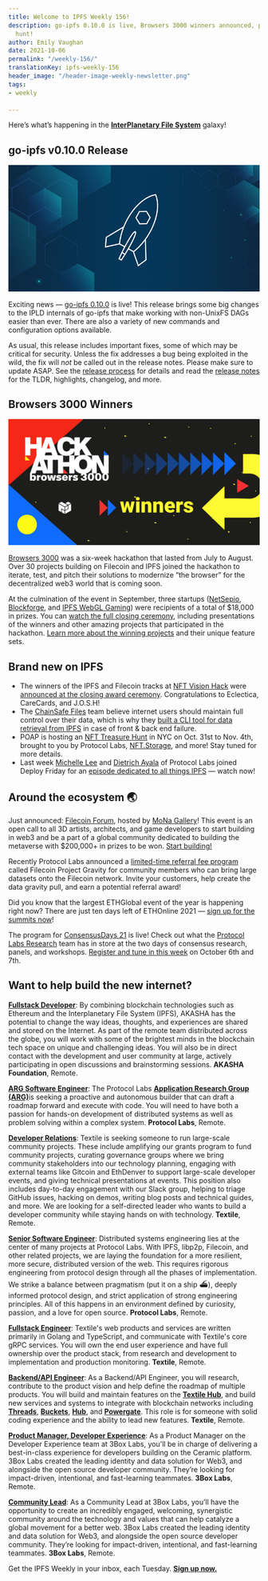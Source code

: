 ```yaml
---
title: Welcome to IPFS Weekly 156!
description: go-ipfs 0.10.0 is live, Browsers 3000 winners announced, plus a NFT treasure
  hunt!
author: Emily Vaughan
date: 2021-10-06
permalink: "/weekly-156/"
translationKey: ipfs-weekly-156
header_image: "/header-image-weekly-newsletter.png"
tags:
- weekly

---
```

Here’s what’s happening in the [**InterPlanetary File System**](https://ipfs.tech/) galaxy!

## **go-ipfs v0.10.0 Release**

![](../assets/release-notes-placeholder-2b442ee5.png)

Exciting news — [go-ipfs 0.10.0](https://github.com/ipfs/go-ipfs/releases/tag/v0.10.0) is live! This release brings some big changes to the IPLD internals of go-ipfs that make working with non-UnixFS DAGs easier than ever. There are also a variety of new commands and configuration options available.

As usual, this release includes important fixes, some of which may be critical for security. Unless the fix addresses a bug being exploited in the wild, the fix will _not_ be called out in the release notes. Please make sure to update ASAP. See the [release process](https://github.com/ipfs/go-ipfs/tree/master/docs/releases.md#security-fix-policy) for details and read the [release notes](https://github.com/ipfs/go-ipfs/releases/tag/v0.10.0) for the TLDR, highlights, changelog, and more.

## **Browsers 3000 Winners**

![](../assets/browsers-3000-winners.jpg)

[Browsers 3000](https://events.protocol.ai/2021/browsers3000/) was a six-week hackathon that lasted from July to August. Over 30 projects building on Filecoin and IPFS joined the hackathon to iterate, test, and pitch their solutions to modernize “the browser” for the decentralized web3 world that is coming soon.

At the culmination of the event in September, three startups ([NetSepio](https://devpost.com/software/netsepio), [Blockforge](https://devpost.com/software/blockforge), and [IPFS WebGL Gaming](https://devpost.com/software/ipfs-webgl-gaming-platform)) were recipients of a total of $18,000 in prizes. You can [watch the full closing ceremony](https://www.youtube.com/watch?v=KL58k7dXj54&list=PLuhRWgmPaHtR2MDeMaiUcsBmBqpIBqFEP), including presentations of the winners and other amazing projects that participated in the hackathon. [Learn more about the winning projects](https://blog.ipfs.tech/browsers-3000-hackathon-winners/) and their unique feature sets.

## **Brand new on IPFS**

* The winners of the IPFS and Filecoin tracks at [NFT Vision Hack](https://www.nftvisionhack.com/) were [announced at the closing award ceremony](https://www.youtube.com/watch?v=X0EaM1KWryM). Congratulations to Eclectica, CareCards, and J.O.S.H!
* The [ChainSafe Files](https://files.chainsafe.io/) team believe internet users should maintain full control over their data, which is why they [built a CLI tool for data retrieval from IPFS](https://medium.com/chainsafe-systems/true-data-ownership-your-keys-your-files-your-cids-dcfb0b2d50c) in case of front & back end failure.
* POAP is hosting an [NFT Treasure Hunt](http://poap.nyc/) in NYC on Oct. 31st to Nov. 4th, brought to you by Protocol Labs, [NFT.Storage](https://nft.storage/), and more! Stay tuned for more details.
* Last week [Michelle Lee](https://twitter.com/mishmosh) and [Dietrich Ayala](https://twitter.com/dietrich) of Protocol Labs joined Deploy Friday for an [episode dedicated to all things IPFS](https://www.youtube.com/watch?v=p5zNbs6HwrI) — watch now!

## Around the ecosystem 🌏

Just announced: [Filecoin Forum](https://www.filecoin.gallery/), hosted by [MoNa Gallery](https://www.mona.gallery/)! This event is an open call to all 3D artists, architects, and game developers to start building in web3 and be a part of a global community dedicated to building the metaverse with $200,000+ in prizes to be won. [Start building!](https://www.filecoin.gallery/)

Recently Protocol Labs announced a [limited-time referral fee program](https://filecoin.io/blog/posts/filecoin-project-gravity-a-sales-referral-program/) called Filecoin Project Gravity for community members who can bring large datasets onto the Filecoin network. Invite your customers, help create the data gravity pull, and earn a potential referral award!

Did you know that the largest ETHGlobal event of the year is happening right now? There are just ten days left of ETHOnline 2021 — [sign up for the summits now](https://online.ethglobal.com/)!

The program for [ConsensusDays 21](https://research.protocol.ai/sites/consensusday21/) is live! Check out what the [Protocol Labs Research](https://research.protocol.ai/) team has in store at the two days of consensus research, panels, and workshops. [Register and tune in this week](https://research.protocol.ai/sites/consensusday21/programme/) on October 6th and 7th.

## Want to help build the new internet?

[**Fullstack Developer**](https://weworkremotely.com/remote-jobs/akasha-foundation-fullstack-developer): By combining blockchain technologies such as Ethereum and the Interplanetary File System (IPFS), AKASHA has the potential to change the way ideas, thoughts, and experiences are shared and stored on the Internet. As part of the remote team distributed across the globe, you will work with some of the brightest minds in the blockchain tech space on unique and challenging ideas. You will also be in direct contact with the development and user community at large, actively participating in open discussions and brainstorming sessions. **AKASHA Foundation**, Remote.

[**ARG Software Engineer**](https://arg.protocol.ai/job-software-engineer): The Protocol Labs [**Application Research Group (ARG)**](https://arg.protocol.ai/)is seeking a proactive and autonomous builder that can draft a roadmap forward and execute with code. You will need to have both a passion for hands-on development of distributed systems as well as problem solving within a complex system. **Protocol Labs**, Remote.

[**Developer Relations**](https://boards.greenhouse.io/textileio/jobs/4075619004): Textile is seeking someone to run large-scale community projects. These include amplifying our grants program to fund community projects, curating governance groups where we bring community stakeholders into our technology planning, engaging with external teams like Gitcoin and EthDenver to support large-scale developer events, and giving technical presentations at events. This position also includes day-to-day engagement with our Slack group, helping to triage GitHub issues, hacking on demos, writing blog posts and technical guides, and more. We are looking for a self-directed leader who wants to build a developer community while staying hands on with technology. **Textile**, Remote.

[**Senior Software Engineer**](https://jobs.lever.co/protocol/3490e571-4d47-487e-a47f-b02f08668290): Distributed systems engineering lies at the center of many projects at Protocol Labs. With IPFS, libp2p, Filecoin, and other related projects, we are laying the foundation for a more resilient, more secure, distributed version of the web. This requires rigorous engineering from protocol design through all the phases of implementation. We strike a balance between pragmatism (put it on a ship :ferry:), deeply informed protocol design, and strict application of strong engineering principles. All of this happens in an environment defined by curiosity, passion, and a love for open source. **Protocol Labs**, Remote.

[**Fullstack Engineer**](https://boards.greenhouse.io/textileio/jobs/4017984004): Textile's web products and services are written primarily in Golang and TypeScript, and communicate with Textile's core gRPC services. You will own the end user experience and have full ownership over the product stack, from research and development to implementation and production monitoring. **Textile**, Remote.

[**Backend/API Engineer**](https://boards.greenhouse.io/textileio/jobs/4017981004): As a Backend/API Engineer, you will research, contribute to the product vision and help define the roadmap of multiple products. You will build and maintain features on the [**Textile Hub**](https://github.com/textileio/textile), and build new services and systems to integrate with blockchain networks including [**Threads**](https://github.com/textileio/go-threads), [**Buckets**](https://github.com/textileio/go-buckets), [**Hub**](https://github.com/textileio/textile), and [**Powergate**](https://github.com/textileio/powergate). This role is for someone with solid coding experience and the ability to lead new features. **Textile**, Remote.

[**Product Manager, Developer Experience**](https://jobs.lever.co/3box/68e3cf44-5ee8-4b2a-b872-bca815bf5caf): As a Product Manager on the Developer Experience team at 3Box Labs, you'll be in charge of delivering a best-in-class experience for developers building on the Ceramic platform. 3Box Labs created the leading identity and data solution for Web3, and alongside the open source developer community. They’re looking for impact-driven, intentional, and fast-learning teammates. **3Box Labs**, Remote.

[**Community Lead**](https://jobs.lever.co/3box/cac4d9b2-4822-4c91-99b8-16c5d3dd75b6): As a Community Lead at 3Box Labs, you’ll have the opportunity to create an incredibly engaged, welcoming, synergistic community around the technology and values that can help catalyze a global movement for a better web. 3Box Labs created the leading identity and data solution for Web3, and alongside the open source developer community. They’re looking for impact-driven, intentional, and fast-learning teammates. **3Box Labs**, Remote.

Get the IPFS Weekly in your inbox, each Tuesday. [**Sign up now.**](https://ipfs.us4.list-manage.com/subscribe?u=25473244c7d18b897f5a1ff6b&id=cad54b2230)